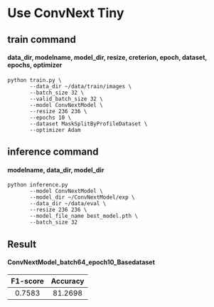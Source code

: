 # Use ConvNext Tiny

## train command
#### data_dir, modelname, model_dir, resize, creterion, epoch, dataset, epochs, optimizer
```
python train.py \
       --data_dir ~/data/train/images \
       --batch_size 32 \
       --valid_batch_size 32 \
       --model ConvNextModel \
       --resize 236 236 \
       --epochs 10 \
       --dataset MaskSplitByProfileDataset \
       --optimizer Adam
```

## inference command
#### modelname, data_dir, model_dir
```
python inference.py 
       --model ConvNextModel \
       --model_dir ~/ConvNextModel/exp \
       --data_dir ~/data/eval \
       --resize 236 236 \
       --model_file_name best_model.pth \
       --batch_size 32
```

## Result
#### ConvNextModel_batch64_epoch10_Basedataset
|F1-score|Accuracy|
|:---:|:---:|
|0.7583|81.2698|